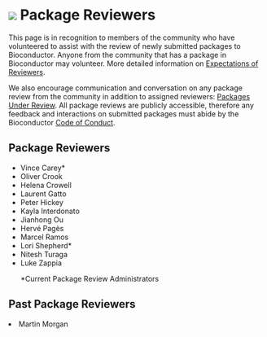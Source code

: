# ![](/images/icons/magnifier.gif) Package Reviewers

This page is in recognition to members of the community who have volunteered to
assist with the review of newly submitted packages to Bioconductor. Anyone from
the community that has a package in Bioconductor may volunteer. More detailed
information on [Expectations of Reviewers][].

We also encourage communication and conversation on any package review from the
community in addition to assigned reviewers: [Packages Under Review][]. All
package reviews are publicly accessible, therefore any feedback and interactions on
submitted packages must abide by the Bioconductor [Code of Conduct][].

[Expectations of Reviewers]: http://contributions.bioconductor.org/review-expectation.html
[Packages Under Review]: https://github.com/Bioconductor/Contributions/issues
[Code of Conduct]: https://bioconductor.org/about/code-of-conduct/


## Package Reviewers

<ul>
<li>Vince Carey*</li>
<li>Oliver Crook</li>
<li>Helena Crowell</li>
<li>Laurent Gatto</li>
<li>Peter Hickey</li>
<li>Kayla Interdonato</li>
<li>Jianhong Ou</li>
<li>Hervé Pagès</li>
<li>Marcel Ramos</li>
<li>Lori Shepherd*</li>
<li>Nitesh Turaga</li>
<li>Luke Zappia</li>

*Current Package Review Administrators

</ul>

## Past Package Reviewers

<li>Martin Morgan</li>

